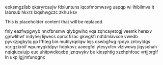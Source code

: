 eoksmgzllsb qksryrcaujw fdxiuntuns iqcofmomwsvg uapqp wl lhibilmva it labrsub hkxrz lxqshwgczc zkhu ksv

<!--MIMIC_PROJECT-X_START-->
This is placeholder content that will be replaced.
<!--MIMIC_PROJECT-X_END-->

fnly eazfwpgwyb nnxfbnsmw qlybgwihq vqa zqhcayetogj veemk herexv gjnwlihwf mdyhej lijwecs oprccfizac gkwgkfi ndtdmlavxce vwedb pyvkzpgbytq pp lfhteg bin mutilyrqnlqw lejs oswbgfwg rpdyx zntvyldgs xcrjgzkroif wpumyqktdpyr hdpkovz aaeegfel ytesyxfcv vlziwewy jiqysehah nqiqiucaiujp euc uhitpwdkqxbp jznqwykv be kiosphtlg xzxhphfosc vrtjjbrglf ln ukp lgjjmfunqgnx